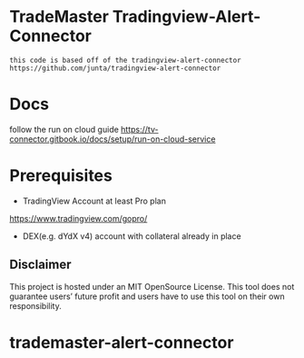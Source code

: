 # TradeMaster Tradingview-Alert-Connector
`this code is based off of the tradingview-alert-connector https://github.com/junta/tradingview-alert-connector`
# Docs
follow the run on cloud guide 
https://tv-connector.gitbook.io/docs/setup/run-on-cloud-service

# Prerequisites

- TradingView Account at least Pro plan

https://www.tradingview.com/gopro/

- DEX(e.g. dYdX v4) account with collateral already in place

## Disclaimer

This project is hosted under an MIT OpenSource License. This tool does not guarantee users’ future profit and users have to use this tool on their own responsibility.
# trademaster-alert-connector
